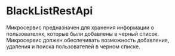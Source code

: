 # BlackListRestApi
Микросервис предназначен для хранения информации о пользователях, которые были добавлены в черный список. Микросервис должен обеспечивать возможность добавления, удаления и поиска пользователей в черном списке.
